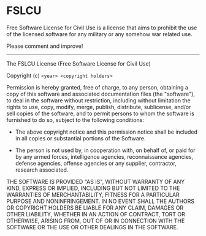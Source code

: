 FSLCU
=====

Free Software License for Civil Use is a license that aims to prohibit the use
of the licensed software for any military or any somehow war related use.

Please comment and improve!


----

The FSLCU License (Free Software License for Civil Use)

Copyright (c) ``<year> <copyright holders>``

Permission is hereby granted, free of charge, to any person, obtaining a copy
of this software and associated documentation files (the "software"), to deal
in the software without restriction, including without limitation the rights
to use, copy, modify, merge, publish, distribute, sublicense, and/or sell
copies of the software, and to permit persons to whom the software is
furnished to do so, subject to the following conditions:

- The above copyright notice and this permission notice shall be included in
all copies or substantial portions of the Software.

- The person is not used by, in cooperation with, on behalf of, or paid for by any armed forces,
intelligence agencies, reconnaissance agencies, defense agencies, offense
agencies or any supplier, contractor, research associated.

THE SOFTWARE IS PROVIDED "AS IS", WITHOUT WARRANTY OF ANY KIND, EXPRESS OR
IMPLIED, INCLUDING BUT NOT LIMITED TO THE WARRANTIES OF MERCHANTABILITY,
FITNESS FOR A PARTICULAR PURPOSE AND NONINFRINGEMENT. IN NO EVENT SHALL THE
AUTHORS OR COPYRIGHT HOLDERS BE LIABLE FOR ANY CLAIM, DAMAGES OR OTHER
LIABILITY, WHETHER IN AN ACTION OF CONTRACT, TORT OR OTHERWISE, ARISING FROM,
OUT OF OR IN CONNECTION WITH THE SOFTWARE OR THE USE OR OTHER DEALINGS IN
THE SOFTWARE.


